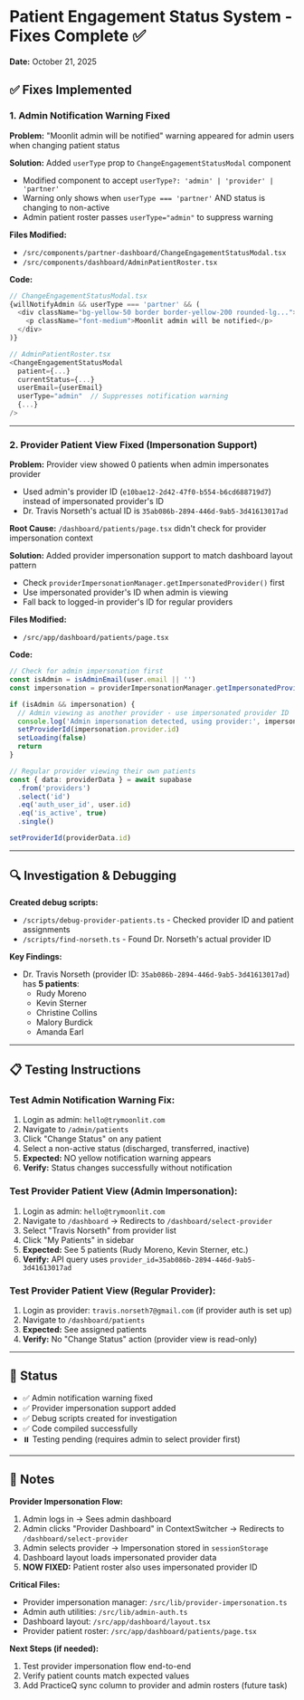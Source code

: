 # Patient Engagement Status System - Fixes Complete ✅

**Date:** October 21, 2025

## ✅ Fixes Implemented

### 1. Admin Notification Warning Fixed
**Problem:** "Moonlit admin will be notified" warning appeared for admin users when changing patient status

**Solution:** Added `userType` prop to `ChangeEngagementStatusModal` component
- Modified component to accept `userType?: 'admin' | 'provider' | 'partner'`
- Warning only shows when `userType === 'partner'` AND status is changing to non-active
- Admin patient roster passes `userType="admin"` to suppress warning

**Files Modified:**
- `/src/components/partner-dashboard/ChangeEngagementStatusModal.tsx`
- `/src/components/dashboard/AdminPatientRoster.tsx`

**Code:**
```typescript
// ChangeEngagementStatusModal.tsx
{willNotifyAdmin && userType === 'partner' && (
  <div className="bg-yellow-50 border border-yellow-200 rounded-lg...">
    <p className="font-medium">Moonlit admin will be notified</p>
  </div>
)}

// AdminPatientRoster.tsx
<ChangeEngagementStatusModal
  patient={...}
  currentStatus={...}
  userEmail={userEmail}
  userType="admin"  // Suppresses notification warning
  {...}
/>
```

---

### 2. Provider Patient View Fixed (Impersonation Support)
**Problem:** Provider view showed 0 patients when admin impersonates provider
- Used admin's provider ID (`e10bae12-2d42-47f0-b554-b6cd688719d7`) instead of impersonated provider's ID
- Dr. Travis Norseth's actual ID is `35ab086b-2894-446d-9ab5-3d41613017ad`

**Root Cause:** `/dashboard/patients/page.tsx` didn't check for provider impersonation context

**Solution:** Added provider impersonation support to match dashboard layout pattern
- Check `providerImpersonationManager.getImpersonatedProvider()` first
- Use impersonated provider's ID when admin is viewing
- Fall back to logged-in provider's ID for regular providers

**Files Modified:**
- `/src/app/dashboard/patients/page.tsx`

**Code:**
```typescript
// Check for admin impersonation first
const isAdmin = isAdminEmail(user.email || '')
const impersonation = providerImpersonationManager.getImpersonatedProvider()

if (isAdmin && impersonation) {
  // Admin viewing as another provider - use impersonated provider ID
  console.log('Admin impersonation detected, using provider:', impersonation.provider.first_name, impersonation.provider.last_name)
  setProviderId(impersonation.provider.id)
  setLoading(false)
  return
}

// Regular provider viewing their own patients
const { data: providerData } = await supabase
  .from('providers')
  .select('id')
  .eq('auth_user_id', user.id)
  .eq('is_active', true)
  .single()

setProviderId(providerData.id)
```

---

## 🔍 Investigation & Debugging

**Created debug scripts:**
- `/scripts/debug-provider-patients.ts` - Checked provider ID and patient assignments
- `/scripts/find-norseth.ts` - Found Dr. Norseth's actual provider ID

**Key Findings:**
- Dr. Travis Norseth (provider ID: `35ab086b-2894-446d-9ab5-3d41613017ad`) has **5 patients**:
  - Rudy Moreno
  - Kevin Sterner
  - Christine Collins
  - Malory Burdick
  - Amanda Earl

---

## 📋 Testing Instructions

### Test Admin Notification Warning Fix:
1. Login as admin: `hello@trymoonlit.com`
2. Navigate to `/admin/patients`
3. Click "Change Status" on any patient
4. Select a non-active status (discharged, transferred, inactive)
5. **Expected:** NO yellow notification warning appears
6. **Verify:** Status changes successfully without notification

### Test Provider Patient View (Admin Impersonation):
1. Login as admin: `hello@trymoonlit.com`
2. Navigate to `/dashboard` → Redirects to `/dashboard/select-provider`
3. Select "Travis Norseth" from provider list
4. Click "My Patients" in sidebar
5. **Expected:** See 5 patients (Rudy Moreno, Kevin Sterner, etc.)
6. **Verify:** API query uses `provider_id=35ab086b-2894-446d-9ab5-3d41613017ad`

### Test Provider Patient View (Regular Provider):
1. Login as provider: `travis.norseth7@gmail.com` (if provider auth is set up)
2. Navigate to `/dashboard/patients`
3. **Expected:** See assigned patients
4. **Verify:** No "Change Status" action (provider view is read-only)

---

## 🚀 Status

- ✅ Admin notification warning fixed
- ✅ Provider impersonation support added
- ✅ Debug scripts created for investigation
- ✅ Code compiled successfully
- ⏸️ Testing pending (requires admin to select provider first)

---

## 📝 Notes

**Provider Impersonation Flow:**
1. Admin logs in → Sees admin dashboard
2. Admin clicks "Provider Dashboard" in ContextSwitcher → Redirects to `/dashboard/select-provider`
3. Admin selects provider → Impersonation stored in `sessionStorage`
4. Dashboard layout loads impersonated provider data
5. **NOW FIXED:** Patient roster also uses impersonated provider ID

**Critical Files:**
- Provider impersonation manager: `/src/lib/provider-impersonation.ts`
- Admin auth utilities: `/src/lib/admin-auth.ts`
- Dashboard layout: `/src/app/dashboard/layout.tsx`
- Provider patient roster: `/src/app/dashboard/patients/page.tsx`

**Next Steps (if needed):**
1. Test provider impersonation flow end-to-end
2. Verify patient counts match expected values
3. Add PracticeQ sync column to provider and admin rosters (future task)
